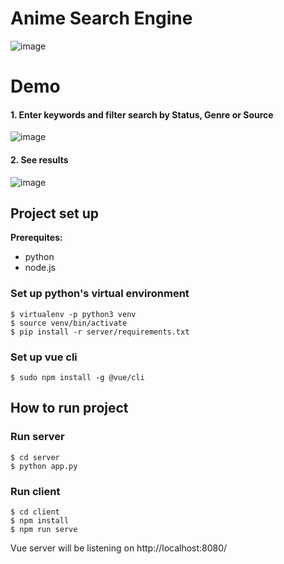# Anime Search Engine
![image](https://user-images.githubusercontent.com/60008262/143714952-a18bd1d7-9126-4e45-937b-c80579b7cbdb.png)

# Demo
#### 1. Enter keywords and filter search by Status, Genre or Source
![image](https://user-images.githubusercontent.com/60008262/143719610-147399cd-a19f-47fd-b68a-2e962156c6cd.png)

#### 2. See results
![image](https://user-images.githubusercontent.com/60008262/143719622-521eb035-c258-481a-8348-84ff5af96837.png)

## Project set up

**Prerequites:**

* python
* node.js

### Set up python's virtual environment

```
$ virtualenv -p python3 venv
$ source venv/bin/activate
$ pip install -r server/requirements.txt
```

### Set up vue cli

```
$ sudo npm install -g @vue/cli
```

## How to run project

### Run server

```
$ cd server
$ python app.py 
```

### Run client

```
$ cd client
$ npm install
$ npm run serve
```

Vue server will be listening on http://localhost:8080/

